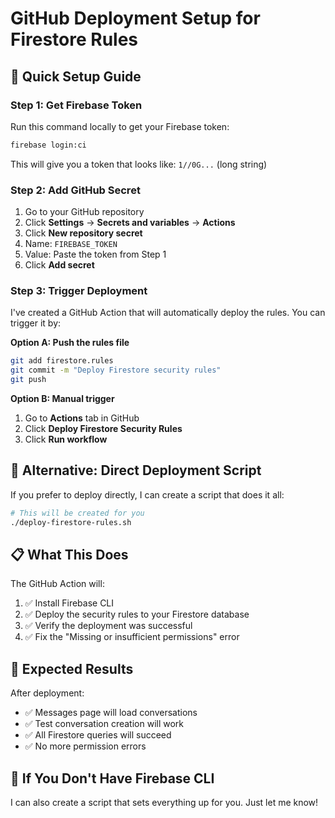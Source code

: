 # GitHub Deployment Setup for Firestore Rules

## 🚀 Quick Setup Guide

### Step 1: Get Firebase Token
Run this command locally to get your Firebase token:
```bash
firebase login:ci
```
This will give you a token that looks like: `1//0G...` (long string)

### Step 2: Add GitHub Secret
1. Go to your GitHub repository
2. Click **Settings** → **Secrets and variables** → **Actions**
3. Click **New repository secret**
4. Name: `FIREBASE_TOKEN`
5. Value: Paste the token from Step 1
6. Click **Add secret**

### Step 3: Trigger Deployment
I've created a GitHub Action that will automatically deploy the rules. You can trigger it by:

**Option A: Push the rules file**
```bash
git add firestore.rules
git commit -m "Deploy Firestore security rules"
git push
```

**Option B: Manual trigger**
1. Go to **Actions** tab in GitHub
2. Click **Deploy Firestore Security Rules**
3. Click **Run workflow**

## 🔧 Alternative: Direct Deployment Script

If you prefer to deploy directly, I can create a script that does it all:

```bash
# This will be created for you
./deploy-firestore-rules.sh
```

## 📋 What This Does

The GitHub Action will:
1. ✅ Install Firebase CLI
2. ✅ Deploy the security rules to your Firestore database
3. ✅ Verify the deployment was successful
4. ✅ Fix the "Missing or insufficient permissions" error

## 🎯 Expected Results

After deployment:
- ✅ Messages page will load conversations
- ✅ Test conversation creation will work
- ✅ All Firestore queries will succeed
- ✅ No more permission errors

## 🚨 If You Don't Have Firebase CLI

I can also create a script that sets everything up for you. Just let me know!